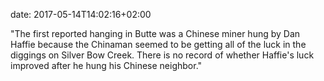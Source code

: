 date: 2017-05-14T14:02:16+02:00

"The first reported hanging in Butte was a Chinese miner hung by Dan Haffie because the Chinaman seemed to be getting all of the luck in the diggings on Silver Bow Creek. There is no record of whether Haffie's luck improved after he hung his Chinese neighbor."

